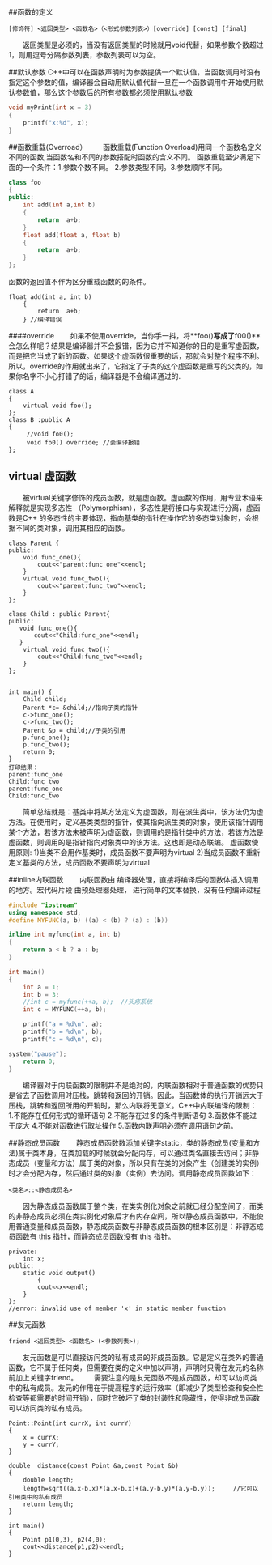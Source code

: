 
##函数的定义
```
[修饰符] <返回类型> <函数名>（<形式参数列表>）[override] [const] [final]
```
&emsp;&emsp;返回类型是必须的，当没有返回类型的时候就用void代替，如果参数个数超过1，则用逗号分隔参数列表，参数列表可以为空。

##默认参数
C++中可以在函数声明时为参数提供一个默认值，当函数调用时没有指定这个参数的值，编译器会自动用默认值代替一旦在一个函数调用中开始使用默认参数值，那么这个参数后的所有参数都必须使用默认参数
```c++
void myPrint(int x = 3)
{
	printf("x:%d", x);
}
```
##函数重载(Overroad）
&emsp;&emsp;函数重载(Function Overload)用同一个函数名定义不同的函数,当函数名和不同的参数搭配时函数的含义不同。 函数重载至少满足下面的一个条件：1.参数个数不同。 2.参数类型不同。3.参数顺序不同。

```c++
class foo
{
public:
    int add(int a,int b)
    {
        return  a+b;
    }
    float add(float a, float b)
    {
        return  a+b;
    }
};
```
函数的返回值不作为区分重载函数的的条件。
```
float add(int a, int b)
    {
        return  a+b;
    } //编译错误
```
####override
&emsp;&emsp;如果不使用override，当你手一抖，将**foo()**写成了**f00()**会怎么样呢？结果是编译器并不会报错，因为它并不知道你的目的是重写虚函数，而是把它当成了新的函数。如果这个虚函数很重要的话，那就会对整个程序不利。所以，override的作用就出来了，它指定了子类的这个虚函数是重写的父类的，如果你名字不小心打错了的话，编译器是不会编译通过的.
```
class A
{
    virtual void foo();
};
class B :public A
{
     //void fo0();
     void fo0() override; //会编译报错
};
```

## virtual 虚函数
&emsp;&emsp;被virtual关键字修饰的成员函数，就是虚函数。虚函数的作用，用专业术语来解释就是实现多态性 （Polymorphism），多态性是将接口与实现进行分离，虚函数是C++ 的多态性的主要体现，指向基类的指针在操作它的多态类对象时，会根据不同的类对象，调用其相应的函数。
```
class Parent {
public:
    void func_one(){
        cout<<"parent:func_one"<<endl;
    }
    virtual void func_two(){
        cout<<"parent:func_two"<<endl;
    }
};

class Child : public Parent{
public:
   void func_one(){
       cout<<"Child:func_one"<<endl;
   }
    virtual void func_two(){
        cout<<"Child:func_two"<<endl;
    }
};


int main() {
    Child child;
    Parent *c= &child;//指向子类的指针
    c->func_one();
    c->func_two();
    Parent &p = child;//子类的引用
    p.func_one();
    p.func_two();
    return 0;
}
打印结果：
parent:func_one
Child:func_two
parent:func_one
Child:func_two
```
&emsp;&emsp;简单总结就是：基类中将某方法定义为虚函数，则在派生类中，该方法仍为虚方法。在使用时，定义基类类型的指针，使其指向派生类的对象，使用该指针调用某个方法，若该方法未被声明为虚函数，则调用的是指针类中的方法，若该方法是虚函数，则调用的是指针指向对象类中的该方法。这也即是动态联编。
虚函数使用原则:
1)当类不会用作基类时，成员函数不要声明为virtual
2)当成员函数不重新定义基类的方法，成员函数不要声明为virtual

##inline内联函数
&emsp;&emsp;内联函数由 编译器处理，直接将编译后的函数体插入调用的地方。宏代码片段 由预处理器处理， 进行简单的文本替换，没有任何编译过程
```c++
#include "iostream"
using namespace std;
#define MYFUNC(a, b) ((a) < (b) ? (a) : (b))  

inline int myfunc(int a, int b) 
{
	return a < b ? a : b;
}

int main()
{
	int a = 1;
	int b = 3;
	//int c = myfunc(++a, b);  //头疼系统
	int c = MYFUNC(++a, b);  

	printf("a = %d\n", a); 
	printf("b = %d\n", b);
	printf("c = %d\n", c);

system("pause");
	return 0;
}
```
&emsp;&emsp;编译器对于内联函数的限制并不是绝对的，内联函数相对于普通函数的优势只是省去了函数调用时压栈，跳转和返回的开销。因此，当函数体的执行开销远大于压栈，跳转和返回所用的开销时，那么内联将无意义。C++中内联编译的限制：
1.不能存在任何形式的循环语句    2.不能存在过多的条件判断语句 3.函数体不能过于庞大 4.不能对函数进行取址操作 5.函数内联声明必须在调用语句之前。

##静态成员函数
&emsp;&emsp;静态成员函数数添加关键字static，类的静态成员(变量和方法)属于类本身，在类加载的时候就会分配内存，可以通过类名直接去访问；非静态成员（变量和方法）属于类的对象，所以只有在类的对象产生（创建类的实例）时才会分配内存，然后通过类的对象（实例）去访问。调用静态成员函数如下：
```
<类名>::<静态成员名>
```
&emsp;&emsp;因为静态成员函数属于整个类，在类实例化对象之前就已经分配空间了，而类的非静态成员必须在类实例化对象后才有内存空间，所以静态成员函数中，不能使用普通变量和成员函数，静态成员函数与非静态成员函数的根本区别是：非静态成员函数有 this 指针，而静态成员函数没有 this 指针。

```
private:
    int x;
public:
    static void output()
        {
        cout<<x<<endl;
    }
};
//error: invalid use of member 'x' in static member function
```

##友元函数
```
friend <返回类型> <函数名> (<参数列表>);
```
&emsp;&emsp;友元函数是可以直接访问类的私有成员的非成员函数。它是定义在类外的普通函数，它不属于任何类，但需要在类的定义中加以声明，声明时只需在友元的名称前加上关键字friend。
&emsp;&emsp;需要注意的是友元函数不是成员函数，却可以访问类中的私有成员。友元的作用在于提高程序的运行效率（即减少了类型检查和安全性检查等都需要的时间开销），同时它破坏了类的封装性和隐藏性，使得非成员函数可以访问类的私有成员。
```
Point::Point(int currX, int currY)
{
    x = currX;
    y = currY;
}

double  distance(const Point &a,const Point &b)
{
    double length;
    length=sqrt((a.x-b.x)*(a.x-b.x)+(a.y-b.y)*(a.y-b.y));     //它可以引用类中的私有成员
    return length;
}

int main()
{
    Point p1(0,3), p2(4,0);
    cout<<distance(p1,p2)<<endl;
}
```
